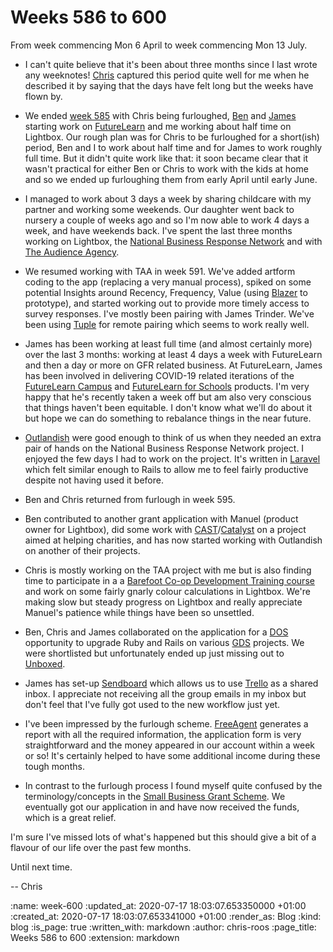 Weeks 586 to 600
================

From week commencing Mon 6 April to week commencing Mon 13 July.

- I can't quite believe that it's been about three months since I last wrote any weeknotes! [Chris][chris-lowis] captured this period quite well for me when he described it by saying that the days have felt long but the weeks have flown by.

- We ended [week 585][week-585] with Chris being furloughed, [Ben][ben-griffiths] and [James][james-mead] starting work on [FutureLearn][futurelearn] and me working about half time on Lightbox. Our rough plan was for Chris to be furloughed for a short(ish) period, Ben and I to work about half time and for James to work roughly full time. But it didn't quite work like that: it soon became clear that it wasn't practical for either Ben or Chris to work with the kids at home and so we ended up furloughing them from early April until early June.

- I managed to work about 3 days a week by sharing childcare with my partner and working some weekends. Our daughter went back to nursery a couple of weeks ago and so I'm now able to work 4 days a week, and have weekends back. I've spent the last three months working on Lightbox, the [National Business Response Network][nbrn] and with [The Audience Agency][taa].

- We resumed working with TAA in week 591. We've added artform coding to the app (replacing a very manual process), spiked on some potential Insights around Recency, Frequency, Value (using [Blazer][blazer] to prototype), and started working out to provide more timely access to survey responses. I've mostly been pairing with James Trinder. We've been using [Tuple][tuple] for remote pairing which seems to work really well.

- James has been working at least full time (and almost certainly more) over the last 3 months: working at least 4 days a week with FutureLearn and then a day or more on GFR related business. At FutureLearn, James has been involved in delivering COVID-19 related iterations of the [FutureLearn Campus][] and [FutureLearn for Schools][] products. I'm very happy that he's recently taken a week off but am also very conscious that things haven't been equitable. I don't know what we'll do about it but hope we can do something to rebalance things in the near future.

- [Outlandish][outlandish] were good enough to think of us when they needed an extra pair of hands on the National Business Response Network project. I enjoyed the few days I had to work on the project. It's written in [Laravel][laravel] which felt similar enough to Rails to allow me to feel fairly productive despite not having used it before.

- Ben and Chris returned from furlough in week 595.

- Ben contributed to another grant application with Manuel (product owner for Lightbox), did some work with [CAST][cast]/[Catalyst][catalyst] on a project aimed at helping charities, and has now started working with Outlandish on another of their projects.

- Chris is mostly working on the TAA project with me but is also finding time to participate in a a [Barefoot Co-op Development Training course][barefoot] and work on some fairly gnarly colour calculations in Lightbox. We're making slow but steady progress on Lightbox and really appreciate Manuel's patience while things have been so unsettled.

- Ben, Chris and James collaborated on the application for a [DOS][dos] opportunity to upgrade Ruby and Rails on various [GDS][gds] projects. We were shortlisted but unfortunately ended up just missing out to [Unboxed][unboxed].

- James has set-up [Sendboard][sendboard] which allows us to use [Trello][trello] as a shared inbox. I appreciate not receiving all the group emails in my inbox but don't feel that I've fully got used to the new workflow just yet.

- I've been impressed by the furlough scheme. [FreeAgent][freeagent] generates a report with all the required information, the application form is very straightforward and the money appeared in our account within a week or so! It's certainly helped to have some additional income during these tough months.

- In contrast to the furlough process I found myself quite confused by the terminology/concepts in the [Small Business Grant Scheme][small-business-grant]. We eventually got our application in and have now received the funds, which is a great relief.

I'm sure I've missed lots of what's happened but this should give a bit of a flavour of our life over the past few months.

Until next time.

-- Chris

[barefoot]: https://www.thenews.coop/127746/topic/education/can-co-op-co-op-training-help-drive-worker-co-operative-development/
[ben-griffiths]: /ben-griffiths
[blazer]: https://github.com/ankane/blazer
[cast]: https://wearecast.org.uk/
[catalyst]: https://www.thecatalyst.org.uk/
[chris-lowis]: /chris-lowis
[dos]: https://www.digitalmarketplace.service.gov.uk/digital-outcomes-and-specialists/opportunities
[freeagent]: https://www.freeagent.com/
[futurelearn]: https://www.futurelearn.com/
[gds]: https://gds.blog.gov.uk/
[james-mead]: /james-mead
[laravel]: https://laravel.com/
[nbrn]: https://businessresponsecovid.org.uk/
[outlandish]: https://outlandish.com/
[sendboard]: https://sendboard.com/
[small-business-grant]: https://www.gov.uk/guidance/check-if-youre-eligible-for-the-coronavirus-small-business-grant-fund
[taa]: https://www.theaudienceagency.org/
[trello]: https://trello.com
[tuple]: https://tuple.app/
[unboxed]: https://unboxed.co/
[week-585]: /week-585
[FutureLearn Campus]: https://www.futurelearn.com/info/research-insights/introducing-futurelearn-campus
[FutureLearn for Schools]: https://www.futurelearn.com/courses/collections/futurelearn-schools

:name: week-600
:updated_at: 2020-07-17 18:03:07.653350000 +01:00
:created_at: 2020-07-17 18:03:07.653341000 +01:00
:render_as: Blog
:kind: blog
:is_page: true
:written_with: markdown
:author: chris-roos
:page_title: Weeks 586 to 600
:extension: markdown
